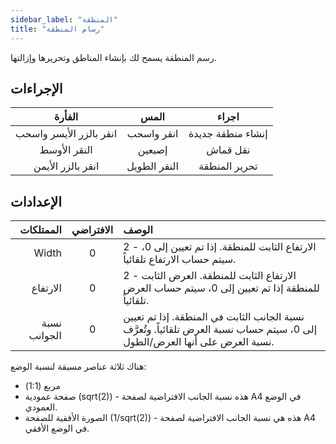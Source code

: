 ```yaml
---
sidebar_label: "المنطقة"
title: "رسام المنطقة"
---
```


رسم المنطقة يسمح لك بإنشاء المناطق وتحريرها وإزالتها.

## الإجراءات

|         الفأرة          |     المس     |       اجراء       |
|:-----------------------:|:------------:|:-----------------:|
| انقر بالزر الأيسر واسحب |  انقر واسحب  | إنشاء منطقة جديدة |
|      النقر الأوسط       |    إصبعين    |     نقل قماش      |
|    انقر بالزر الأيمن    | النقر الطويل |   تحرير المنطقة   |

## الإعدادات

|    الممتلكات | الافتراضي | الوصف                                                                                                                       |
| ------------:|:---------:|:--------------------------------------------------------------------------------------------------------------------------- |
|        Width |     0     | 2 - الارتفاع الثابت للمنطقة. إذا تم تعيين إلى 0، سيتم حساب الارتفاع تلقائياً.                                               |
|     الارتفاع |     0     | 2 - الارتفاع الثابت للمنطقة. العرض الثابت للمنطقة إذا تم تعيين إلى 0، سيتم حساب العرض تلقائياً.                             |
| نسبة الجوانب |     0     | نسبة الجانب الثابت في المنطقة. إذا تم تعيين إلى 0، سيتم حساب نسبة العرض تلقائياً. وتُعرَّف نسبة العرض على أنها العرض/الطول. |

هناك ثلاثة عناصر مسبقة لنسبة الوضع:

* مربع (1:1)
* صفحة عمودية (sqrt(2)) - هذه نسبة الجانب الافتراضية لصفحة A4 في الوضع العمودي.
* الصورة الأفقية للصفحة (1/sqrt(2)) - هذه هي نسبة الجانب الافتراضية لصفحة A4 في الوضع الأفقي.
